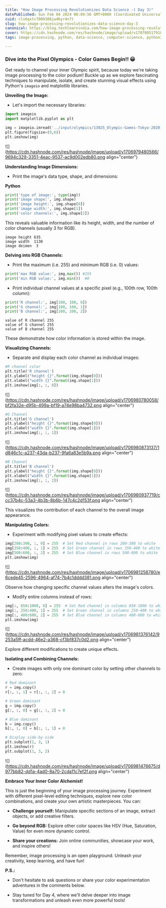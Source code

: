 ```yaml
---
title: "How Image Processing Revolutionizes Data Science -( Day 3)"
datePublished: Sun Feb 04 2024 00:09:56 GMT+0000 (Coordinated Universal Time)
cuid: cls6qxtc7000308jw4byr4n7t
slug: how-image-processing-revolutionizes-data-science-day-3
canonical: https://blog.techlearnindia.com/how-image-processing-revolutionizes-data-science-day-3
cover: https://cdn.hashnode.com/res/hashnode/image/upload/v1707005179184/114c8a05-8a70-4368-a507-8974b60c25e0.png
tags: image-processing, python, data-science, computer-science, python3, computer-vision, matplotlib, olympics

---
```


### **Dive into the Pixel Olympics - Color Games Begin!! 😀**

Get ready to channel your inner Olympic spirit, because today we're taking image processing to the color podium! Buckle up as we explore fascinating techniques to manipulate, isolate, and create stunning visual effects using Python's `imageio` and matplotlib libraries.

**Unveiling the Image:**

* Let's import the necessary libraries:
    

```python
import imageio
import matplotlib.pyplot as plt
```

```python
img = imageio.imread('../input/olympics/13025_Olympic-Games-Tokyo-2020-Computer-art-design.jpg')
plt.figure(figsize=(9,6))
plt.imshow(img)
```

![](https://cdn.hashnode.com/res/hashnode/image/upload/v1706979480566/9694c329-3351-4eac-9537-ac9d002edb80.png align="center")

**Understanding Image Dimensions:**

* Print the image's data type, shape[,](https://bard.google.com/faq#coding) and dimensions:
    

**Python**

```python
print('type of image:', type(img))
print('image shape:', img.shape)
print('image height:', img.shape[0])
print('image width:', img.shape[1])
print('color channels:', img.shape[2])
```

This reveals valuable information like its height, width, and the number of color channels (usually 3 for RGB).

```basic
image height 635
image width  1130
image deimen  3
```

**Delving into RGB Channels:**

* Print the maximum (i.e. 255) and minimum RGB (i.e. 0) values:
    

```python
print('max RGB value:', img.max()) #255
print('min RGB value:', img.min())  #0
```

* Print individual channel values at a specific pixel (e.g., 100th row, 100th column):
    

```python
print('R channel:', img[100, 100, 0])
print('G channel:', img[100, 100, 1])
print('B channel:', img[100, 100, 2])
```

```basic
value of R channel 255
value of G channel 255
value of B channel 255
```

These demonstrate how color information is stored within the image.

**Visualizing Channels:**

* Separate and display each color channel as individual images:
    

```python
#R channel color
plt.title('R channel')
plt.ylabel("height {}".format(img.shape[0]))
plt.xlabel("width {}".format(img.shape[1]))
plt.imshow(img[:, :, 0])
```

![](https://cdn.hashnode.com/res/hashnode/image/upload/v1706980780058/bf2fa32e-d95b-499a-bf19-a74e98ba4732.png align="center")

```python
#G Channel
plt.title('G channel')
plt.ylabel("height {}".format(img.shape[0]))
plt.xlabel("width {}".format(img.shape[1]))
plt.imshow(img[:, :, 1])
```

![](https://cdn.hashnode.com/res/hashnode/image/upload/v1706980873137/1d846c1c-a237-43da-b237-9fa6a83e5b9a.png align="center")

```python
#B Channel
plt.title('B channel')
plt.ylabel("height {}".format(img.shape[0]))
plt.xlabel("width {}".format(img.shape[1]))
plt.imshow(img[:, :, 2])
```

![](https://cdn.hashnode.com/res/hashnode/image/upload/v1706980937719/ccc37b4c-53a3-4b3b-8b6b-147c4c2d153f.png align="center")

This visualizes the contribution of each channel to the overall image appearance.

**Manipulating Colors:**

* Experiment with modifying pixel values to create effects:
    

```python
img[200:300, :, 0] = 255  # Set Red channel in rows 200-300 to white
img[350:400, :, 1] = 255  # Set Green channel in rows 350-400 to white
img[500:600, :, 2] = 255  # Set Blue channel in rows 500-600 to white
plt.imshow(img)
```

![](https://cdn.hashnode.com/res/hashnode/image/upload/v1706981258780/e6cede45-2596-4964-af74-7b4c1dddd381.png align="center")

Observe how changing specific channel values alters the image's colors.

* Modify entire columns instead of rows:
    

```python
img[:, 850:1000, 0] = 255  # Set Red channel in columns 850-1000 to white
img[:, 250:400, 1] = 255  # Set Green channel in columns 250-400 to white
img[:, 400:600, 2] = 255  # Set Blue channel in columns 400-600 to white
plt.imshow(img)
```

![](https://cdn.hashnode.com/res/hashnode/image/upload/v1706981376142/9253a5ff-acdd-46e2-a368-cf3bf837c0d2.png align="center")

Explore different modifications to create unique effects.

**Isolating and Combining Channels:**

* Create images with only one dominant color by setting other channels to zero:
    

```python
# Red dominant
r = img.copy()
r[:, :, 1] = r[:, :, 2] = 0

# Green dominant
g = img.copy()
g[:, :, 0] = g[:, :, 2] = 0

# Blue dominant
b = img.copy()
b[:, :, 0] = b[:, :, 1] = 0

# Display side-by-side
plt.subplot(1, 3, 1)
plt.imshow(r)
plt.subplot(1, 3, 2)
```

![](https://cdn.hashnode.com/res/hashnode/image/upload/v1706981476675/d977bb82-dd1a-4ad0-8a70-2cda11c7ef2f.png align="center")

**Embrace Your Inner Color Alchemist!**

This is just the beginning of your image processing journey. Experiment with different pixel-level editing techniques, explore new color combinations, and create your own artistic masterpieces. You can:

* **Challenge yourself:** Manipulate specific sections of an image, extract objects, or add creative filters.
    
* **Go beyond RGB:** Explore other color spaces like HSV (Hue, Saturation, Value) for even more dynamic control.
    
* **Share your creations:** Join online communities, showcase your work, and inspire others!
    

Remember, image processing is an open playground. Unleash your creativity, keep learning, and have fun!

**P.S.:**

* Don't hesitate to ask questions or share your color experimentation adventures in the comments below.
    
* Stay tuned for Day 4, where we'll delve deeper into image transformations and unleash even more powerful tools!